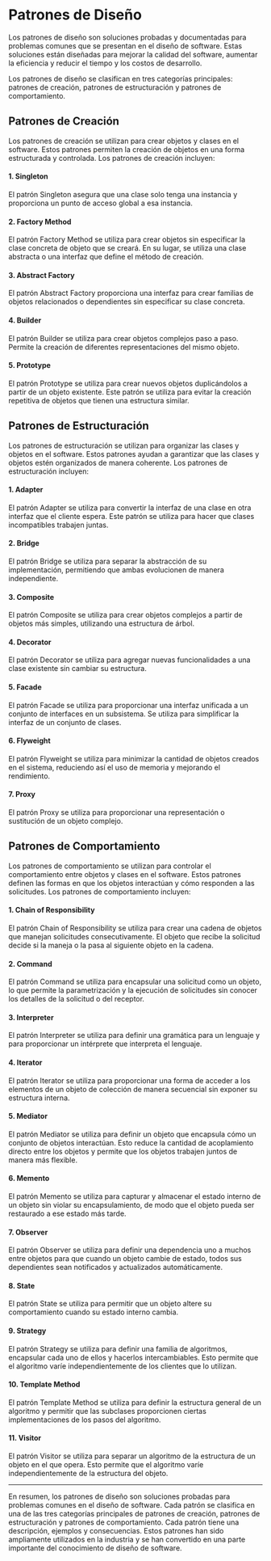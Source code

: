 # Patrones de Diseño

Los patrones de diseño son soluciones probadas y documentadas para problemas comunes que se presentan en el diseño de software. Estas soluciones están diseñadas para mejorar la calidad del software, aumentar la eficiencia y reducir el tiempo y los costos de desarrollo.

Los patrones de diseño se clasifican en tres categorías principales: patrones de creación, patrones de estructuración y patrones de comportamiento.

## Patrones de Creación
Los patrones de creación se utilizan para crear objetos y clases en el software. Estos patrones permiten la creación de objetos en una forma estructurada y controlada. Los patrones de creación incluyen:

#### 1. Singleton
El patrón Singleton asegura que una clase solo tenga una instancia y proporciona un punto de acceso global a esa instancia.

#### 2. Factory Method
El patrón Factory Method se utiliza para crear objetos sin especificar la clase concreta de objeto que se creará. En su lugar, se utiliza una clase abstracta o una interfaz que define el método de creación.

#### 3. Abstract Factory
El patrón Abstract Factory proporciona una interfaz para crear familias de objetos relacionados o dependientes sin especificar su clase concreta.

#### 4. Builder
El patrón Builder se utiliza para crear objetos complejos paso a paso. Permite la creación de diferentes representaciones del mismo objeto.

#### 5. Prototype
El patrón Prototype se utiliza para crear nuevos objetos duplicándolos a partir de un objeto existente. Este patrón se utiliza para evitar la creación repetitiva de objetos que tienen una estructura similar.

## Patrones de Estructuración
Los patrones de estructuración se utilizan para organizar las clases y objetos en el software. Estos patrones ayudan a garantizar que las clases y objetos estén organizados de manera coherente. Los patrones de estructuración incluyen:

#### 1. Adapter
El patrón Adapter se utiliza para convertir la interfaz de una clase en otra interfaz que el cliente espera. Este patrón se utiliza para hacer que clases incompatibles trabajen juntas.

#### 2. Bridge
El patrón Bridge se utiliza para separar la abstracción de su implementación, permitiendo que ambas evolucionen de manera independiente.

#### 3. Composite
El patrón Composite se utiliza para crear objetos complejos a partir de objetos más simples, utilizando una estructura de árbol.

#### 4. Decorator
El patrón Decorator se utiliza para agregar nuevas funcionalidades a una clase existente sin cambiar su estructura.

#### 5. Facade
El patrón Facade se utiliza para proporcionar una interfaz unificada a un conjunto de interfaces en un subsistema. Se utiliza para simplificar la interfaz de un conjunto de clases.

#### 6. Flyweight
El patrón Flyweight se utiliza para minimizar la cantidad de objetos creados en el sistema, reduciendo así el uso de memoria y mejorando el rendimiento.

#### 7. Proxy
El patrón Proxy se utiliza para proporcionar una representación o sustitución de un objeto complejo.

## Patrones de Comportamiento
Los patrones de comportamiento se utilizan para controlar el comportamiento entre objetos y clases en el software. Estos patrones definen las formas en que los objetos interactúan y cómo responden a las solicitudes. Los patrones de comportamiento incluyen:
#### 1. Chain of Responsibility
El patrón Chain of Responsibility se utiliza para crear una cadena de objetos que manejan solicitudes consecutivamente. El objeto que recibe la solicitud decide si la maneja o la pasa al siguiente objeto en la cadena.

#### 2. Command
El patrón Command se utiliza para encapsular una solicitud como un objeto, lo que permite la parametrización y la ejecución de solicitudes sin conocer los detalles de la solicitud o del receptor.

#### 3. Interpreter
El patrón Interpreter se utiliza para definir una gramática para un lenguaje y para proporcionar un intérprete que interpreta el lenguaje.

#### 4. Iterator
El patrón Iterator se utiliza para proporcionar una forma de acceder a los elementos de un objeto de colección de manera secuencial sin exponer su estructura interna.

#### 5. Mediator
El patrón Mediator se utiliza para definir un objeto que encapsula cómo un conjunto de objetos interactúan. Esto reduce la cantidad de acoplamiento directo entre los objetos y permite que los objetos trabajen juntos de manera más flexible.

#### 6. Memento
El patrón Memento se utiliza para capturar y almacenar el estado interno de un objeto sin violar su encapsulamiento, de modo que el objeto pueda ser restaurado a ese estado más tarde.

#### 7. Observer
El patrón Observer se utiliza para definir una dependencia uno a muchos entre objetos para que cuando un objeto cambie de estado, todos sus dependientes sean notificados y actualizados automáticamente.

#### 8. State
El patrón State se utiliza para permitir que un objeto altere su comportamiento cuando su estado interno cambia.

#### 9. Strategy
El patrón Strategy se utiliza para definir una familia de algoritmos, encapsular cada uno de ellos y hacerlos intercambiables. Esto permite que el algoritmo varíe independientemente de los clientes que lo utilizan.

#### 10. Template Method
El patrón Template Method se utiliza para definir la estructura general de un algoritmo y permitir que las subclases proporcionen ciertas implementaciones de los pasos del algoritmo.

#### 11. Visitor
El patrón Visitor se utiliza para separar un algoritmo de la estructura de un objeto en el que opera. Esto permite que el algoritmo varíe independientemente de la estructura del objeto.

------------


En resumen, los patrones de diseño son soluciones probadas para problemas comunes en el diseño de software. Cada patrón se clasifica en una de las tres categorías principales de patrones de creación, patrones de estructuración y patrones de comportamiento. Cada patrón tiene una descripción, ejemplos y consecuencias. Estos patrones han sido ampliamente utilizados en la industria y se han convertido en una parte importante del conocimiento de diseño de software.